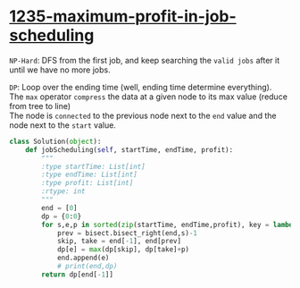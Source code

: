 # [1235-maximum-profit-in-job-scheduling](https://leetcode.com/problems/maximum-profit-in-job-scheduling/)

`NP-Hard`: DFS from the first job, and keep searching the `valid jobs` after it until we have no more jobs.     

`DP`: Loop over the ending time (well, ending time determine everything).   
The `max` operator `compress` the data at a given node to its max value (reduce from tree to line)     
The node is `connected` to the previous node next to the `end` value and the node next to the `start` value.

```python
class Solution(object):
    def jobScheduling(self, startTime, endTime, profit):
        """
        :type startTime: List[int]
        :type endTime: List[int]
        :type profit: List[int]
        :rtype: int
        """
        end = [0]
        dp = {0:0}
        for s,e,p in sorted(zip(startTime, endTime,profit), key = lambda x: x[1]):
            prev = bisect.bisect_right(end,s)-1
            skip, take = end[-1], end[prev]
            dp[e] = max(dp[skip], dp[take]+p)
            end.append(e)
            # print(end,dp)
        return dp[end[-1]]
```
